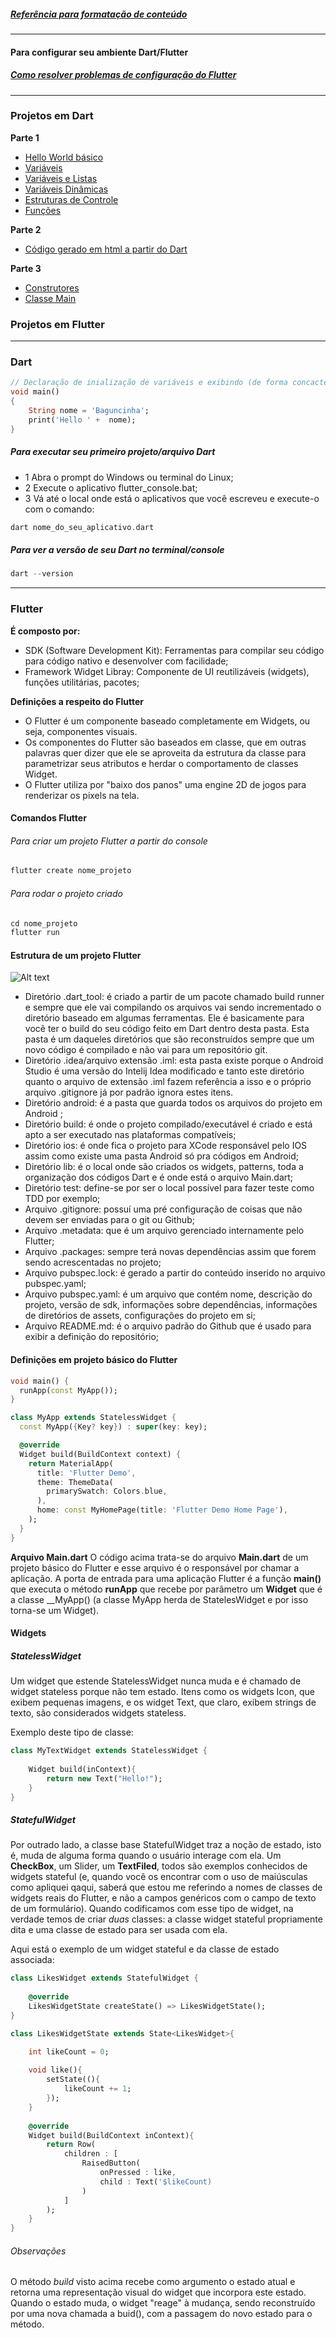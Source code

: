 ##### [Referência para formatação de conteúdo](https://docs.github.com/pt/github/writing-on-github/basic-writing-and-formatting-syntax)<br/>

**************************************************************

#### Para configurar seu ambiente Dart/Flutter

##### [Como resolver problemas de configuração do Flutter](https://mastigado.wordpress.com/2020/12/13/como-resolver-problemas-de-configuracao-do-flutter/)<br/>

**************************************************************

### Projetos em Dart

**Parte 1**

- [Hello World básico](https://github.com/phoenixproject/dartflutter/blob/master/_DART/DART_01/01_helloword.dart)<br/>
- [Variáveis](https://github.com/phoenixproject/dartflutter/blob/master/_DART/DART_01/02_variaveis.dart)<br/>
- [Variáveis e Listas](https://github.com/phoenixproject/dartflutter/blob/master/_DART/DART_01/03_variaveislistas.dart)<br/>
- [Variáveis Dinâmicas](https://github.com/phoenixproject/dartflutter/blob/master/_DART/DART_01/04_variaveisdinamicas.dart)<br/>
- [Estruturas de Controle](https://github.com/phoenixproject/dartflutter/blob/master/_DART/DART_01/05_estruturasdecontrole.dart)<br/>
- [Funções](https://github.com/phoenixproject/dartflutter/blob/master/_DART/DART_01/06_funcoes.dart)<br/>

**Parte 2**

- [Código gerado em html a partir do Dart](https://github.com/phoenixproject/dartflutter/blob/master/_DART/DART_02)<br/>

**Parte 3**

- [Construtores](https://github.com/phoenixproject/dartflutter/blob/master/_DART/DART_03/01_contrutores.dart)<br/>
- [Classe Main](https://github.com/phoenixproject/dartflutter/blob/master/_DART/DART_03/Pessoa.dart)<br/>

### Projetos em Flutter

**************************************************************

### Dart

```dart
// Declaração de inialização de variáveis e exibindo (de forma concactenada) seu conteúdo.
void main()
{
	String nome = 'Baguncinha';
	print('Hello ' +  nome); 
}
```

##### Para executar seu primeiro projeto/arquivo Dart

- 1 Abra o prompt do Windows ou terminal do Linux;
- 2 Execute o aplicativo flutter_console.bat;
- 3 Vá até o local onde está o aplicativos que você escreveu e execute-o com o comando:

```dart
dart nome_do_seu_aplicativo.dart
```

##### Para ver a versão de seu Dart no terminal/console

```dart
dart --version
```

**************************************************************

### Flutter

**É composto por:**

- SDK (Software Development Kit): Ferramentas para compilar seu código para código nativo e desenvolver com facilidade;
- Framework Widget Libray: Componente de UI reutilizáveis (widgets), funções utilitárias, pacotes;

**Definições a respeito do Flutter**

- O Flutter é um componente baseado completamente em Widgets, ou seja, componentes visuais.
- Os componentes do Flutter são baseados em classe, que em outras palavras quer dizer que ele se aproveita da estrutura da classe para parametrizar seus atributos e herdar o comportamento de classes Widget.
- O Flutter utiliza por "baixo dos panos" uma engine 2D de jogos para renderizar os pixels na tela.

#### Comandos Flutter

###### Para criar um projeto Flutter a partir do console

```dart
flutter create nome_projeto
```

###### Para rodar o projeto criado

```dart
cd nome_projeto
flutter run
```

#### Estrutura de um projeto Flutter

![Alt text](https://github.com/phoenixproject/dartflutter/blob/master/__MEDIA/01_conf_projeto_flutter.png?raw=true "Estrutura de um projeto Flutter")

- Diretório .dart_tool: é criado a partir de um pacote chamado build runner e sempre que ele vai compilando os arquivos vai sendo incrementado o diretório baseado em algumas ferramentas. Ele é basicamente para você ter o build do seu código feito em Dart dentro desta pasta. Esta pasta é um daqueles diretórios que são reconstruídos sempre que um novo código é compilado e não vai para um repositório git.
- Diretório .idea/arquivo extensão .iml: esta pasta existe porque o Android Studio é uma versão do Intelij Idea modificado e tanto este diretório quanto o arquivo de extensão .iml fazem referência a isso e o próprio arquivo .gitignore já por padrão ignora estes itens.
- Diretório android: é a pasta que guarda todos os arquivos do projeto em Android ;
- Diretório build: é onde o projeto compilado/executável é criado e está apto a ser executado nas plataformas compatíveis;
- Diretório ios: é onde fica o projeto para XCode responsável pelo IOS assim como existe uma pasta Android só pra códigos em Android;
- Diretório lib: é o local onde são criados os widgets, patterns, toda a organização dos códigos Dart e é onde está o arquivo Main.dart;
- Diretório test: define-se por ser o local possível para fazer teste como TDD por exemplo;
- Arquivo .gitignore: possuí uma pré configuração de coisas que não devem ser enviadas para o git ou Github;
- Arquivo .metadata: que é um arquivo gerenciado internamente pelo Flutter;
- Arquivo .packages: sempre terá novas dependências assim que forem sendo acrescentadas no projeto;
- Arquivo pubspec.lock: é gerado a partir do conteúdo inserido no arquivo pubspec.yaml;
- Arquivo pubspec.yaml: é um arquivo que contém nome, descrição do projeto, versão de sdk, informações sobre dependências, informações de diretórios de assets, configurações do projeto em si;
- Arquivo README.md: é o arquivo padrão do Github que é usado para exibir a definição do repositório;

#### Definições em projeto básico do Flutter

```dart
void main() {
  runApp(const MyApp());
}

class MyApp extends StatelessWidget {
  const MyApp({Key? key}) : super(key: key);

  @override
  Widget build(BuildContext context) {
    return MaterialApp(
      title: 'Flutter Demo',
      theme: ThemeData(
        primarySwatch: Colors.blue,
      ),
      home: const MyHomePage(title: 'Flutter Demo Home Page'),
    );
  }
}
```

**Arquivo Main.dart**
O código acima trata-se do arquivo __Main.dart__ de um projeto básico do Flutter e esse arquivo é o responsável por chamar a aplicação. A porta de entrada para uma aplicação Flutter é a função __main()__ que executa o método __runApp__ que recebe por parâmetro um __Widget__ que é a classe __MyApp() (a classe MyApp herda de StatelesWidget e por isso torna-se um Widget).

#### Widgets

##### StatelessWidget

Um widget que estende  StatelessWidget nunca muda e é chamado de widget stateless
porque não tem estado. Itens como os widgets Icon, que exibem pequenas imagens,
e os widget Text, que claro, exibem strings de texto, são considerados widgets
stateless. 

Exemplo deste tipo de classe:

```dart
class MyTextWidget extends StatelessWidget {
	
	Widget build(inContext){
		return new Text("Hello!");
	}
}
```

##### StatefulWidget

Por outrado lado, a classe base StatefulWidget traz a noção de estado, isto é, muda
de alguma forma quando o usuário interage com ela. Um **CheckBox**, um Slider,
um **TextFiled**, todos são exemplos conhecidos de widgets stateful (e, quando você
os encontrar com o uso de maiúsculas como apliquei qaqui, saberá que estou me 
referindo a nomes de classes de widgets reais do Flutter, e não a campos genéricos
com o campo de texto de um formulário). Quando codificamos com esse tipo de widget,
na verdade temos de criar *duas* classes: a classe widget stateful propriamente dita
e uma classe de estado para ser usada com ela. 

Aqui está o exemplo de um widget stateful e da classe de estado associada:

```dart
class LikesWidget extends StatefulWidget {
	
	@override
	LikesWidgetState createState() => LikesWidgetState();
}

class LikesWidgetState extends State<LikesWidget>{

	int likeCount = 0;
	
	void like(){
		setState((){
			likeCount += 1;
		});
	}
	
	@override
	Widget build(BuildContext inContext){
		return Row(
			children : [
				RaisedButton(
					onPressed : like,
					child : Text('$likeCount)
				)
			]
		);
	}
}
```

###### Observações

O método *build* visto acima recebe como argumento o estado atual e retorna
uma representação visual do widget que incorpora este estado. Quando o estado
muda, o widget "reage" à mudança, sendo reconstruído por uma nova chamada a buid(),
com a passagem do novo estado para o método.